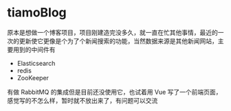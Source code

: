 # tiamoBlog

原本是想做一个博客项目，项目刚建造完没多久，就一直在忙其他事情，最近的一次的更新使它更像是个为了个新闻搜索的功能，当然数据来源是其他新闻网站，主要用到的中间件有
- Elasticsearch
- redis
- ZooKeeper

有做 RabbitMQ 的集成但是目前还没使用它，也试着用 Vue 写了一个前端页面，感觉写的不怎么样，暂时就不放出来了，有问题可以交流
